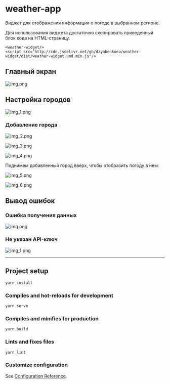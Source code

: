 # weather-app

Виджет для отображения информации о погоде в выбранном регионе.

Для использования виджета достаточно скопировать приведенный блок кода на HTML-страницу.
```
<weather-widget/>
<script src="http://cdn.jsdelivr.net/gh/dzyabenkoea/weather-widget/dist/weather-widget.umd.min.js"/>
```

## Главный экран

![img.png](./readme-images/img.png)

## Настройка городов

![img_1.png](./readme-images/img_1.png)

### Добавление города

![img_2.png](./readme-images/img_2.png)

![img_3.png](./readme-images/img_3.png)

![img_4.png](./readme-images/img_4.png)

Поднимем добавленный город вверх, чтобы отобразить погоду в нем:

![img_5.png](./readme-images/img_5.png)

![img_6.png](./readme-images/img_6.png)

## Вывод ошибок

### Ошибка получения данных

![img.png](./readme-images/retrieve-fail.png)

### Не указан API-ключ

![img_1.png](./readme-images/api-key-not-set.png)

---

## Project setup
```
yarn install
```

### Compiles and hot-reloads for development
```
yarn serve
```

### Compiles and minifies for production
```
yarn build
```

### Lints and fixes files
```
yarn lint
```

### Customize configuration
See [Configuration Reference](https://cli.vuejs.org/config/).
